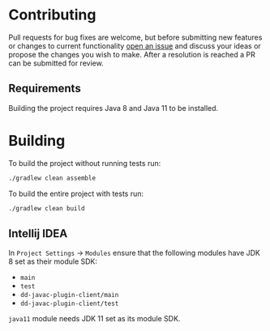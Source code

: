 # Contributing

Pull requests for bug fixes are welcome, but before submitting new features or changes to current functionality [open an issue](https://github.com/DataDog/dd-javac-plugin/issues/new)
and discuss your ideas or propose the changes you wish to make. After a resolution is reached a PR can be submitted for review.

## Requirements

Building the project requires Java 8 and Java 11 to be installed.

# Building

To build the project without running tests run:
```bash
./gradlew clean assemble
```

To build the entire project with tests run:
```bash
./gradlew clean build
```

## Intellij IDEA

In `Project Settings` -> `Modules` ensure that the following modules have JDK 8 set as their module SDK:
- `main`
- `test`
- `dd-javac-plugin-client/main`
- `dd-javac-plugin-client/test`

`java11` module needs JDK 11 set as its module SDK.

